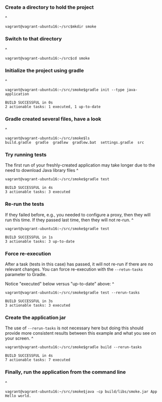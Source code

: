 
### Create a directory to hold the project
^
~~~ terminal
vagrant@vagrant-ubuntu16:~/src$mkdir smoke
~~~

### Switch to that directory
^
~~~ terminal
vagrant@vagrant-ubuntu16:~/src$cd smoke
~~~

### Initialize the project using gradle
^
~~~ terminal
vagrant@vagrant-ubuntu16:~/src/smoke$gradle init --type java-application

BUILD SUCCESSFUL in 0s
2 actionable tasks: 1 executed, 1 up-to-date
~~~

### Gradle created several files, have a look
^
~~~ terminal
vagrant@vagrant-ubuntu16:~/src/smoke$ls
build.gradle  gradle  gradlew  gradlew.bat  settings.gradle  src
~~~

### Try running tests
The first run of your freshly-created application may take longer due to the need to download Java library files
^
~~~ terminal
vagrant@vagrant-ubuntu16:~/src/smoke$gradle test

BUILD SUCCESSFUL in 4s
3 actionable tasks: 3 executed
~~~

### Re-run the tests
If they failed before, e.g., you needed to configure a proxy, then they
will run this time. If they passed last time, then they will not re-run.
^
~~~ terminal 
vagrant@vagrant-ubuntu16:~/src/smoke$gradle test

BUILD SUCCESSFUL in 1s
3 actionable tasks: 3 up-to-date
~~~

### Force re-execution 
After a task (tests in this case) has passed, it will not re-run if there
are no relevant changes. You can force re-execution with the `--retun-tasks`
parameter to Gradle.

Notice "executed" below versus "up-to-date" above:
^
~~~ terminal
vagrant@vagrant-ubuntu16:~/src/smoke$gradle test --rerun-tasks

BUILD SUCCESSFUL in 3s
3 actionable tasks: 3 executed
~~~

### Create the application jar 
The use of `--rerun-tasks` is not necessary here but doing this should provide 
more consistent results between this example and what you see on your screen.
^
~~~ terminal
vagrant@vagrant-ubuntu16:~/src/smoke$gradle build --rerun-tasks

BUILD SUCCESSFUL in 4s
7 actionable tasks: 7 executed
~~~

### Finally, run the application from the command line
^
~~~ terminal
vagrant@vagrant-ubuntu16:~/src/smoke$java -cp build/libs/smoke.jar App
Hello world.
~~~

